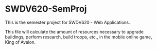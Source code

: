 # SWDV620-SemProj
This is the semester project for SWDV620 - Web Applications.

This file will calculate the amount of resources necessary to upgrade buildings, perform research, build troops, etc., in the mobile
online game, King of Avalon.
